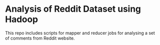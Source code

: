 # Analysis of Reddit Dataset using Hadoop

This repo includes scripts for mapper and reducer jobs for analysing a set of comments from Reddit website.
